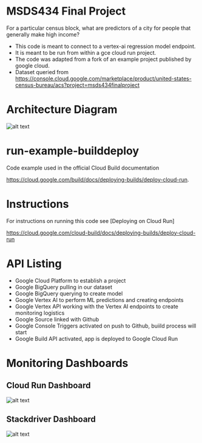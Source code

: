 MSDS434 Final Project
=====================
For a particular census block, what are predictors of a city for people that generally make high income?

- This code is meant to connect to a vertex-ai regression model endpoint. 
- It is meant to be run from within a gce cloud run project. 
- The code was adapted from a fork of an example project published by google cloud.
- Dataset queried from https://console.cloud.google.com/marketplace/product/united-states-census-bureau/acs?project=msds434finalproject 

# Architecture Diagram
![alt text](https://i.imgur.com/QLCQAAz.png)

# run-example-builddeploy
Code example used in the official Cloud Build documentation

https://cloud.google.com/build/docs/deploying-builds/deploy-cloud-run.

# Instructions

For instructions on running this code see [Deploying on Cloud Run]

https://cloud.google.com/cloud-build/docs/deploying-builds/deploy-cloud-run

# API Listing

- Google Cloud Platform to establish a project
- Google BigQuery pulling in our dataset
- Google BigQuery querying to create model
- Google Vertex AI to perform ML predictions and creating endpoints
- Google Vertex API working with the Vertex AI endpoints to create monitoring logistics
- Google Source linked with Github
- Google Console Triggers activated on push to Github, buiild process will start
- Google Build API activated, app is deployed to Google Cloud Run

# Monitoring Dashboards
## Cloud Run Dashboard
![alt text](https://i.imgur.com/d0oQLUf.png)

## Stackdriver Dashboard
![alt text](https://i.imgur.com/cVQI5xh.png)

